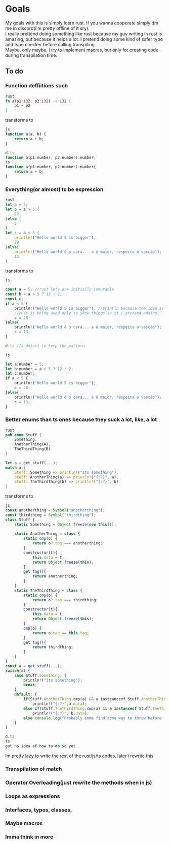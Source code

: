 # Goals

My goals with this is simply learn rust. If you wanna cooperate simply dm me in discord(i'm pretty offline of it sry).
<br>
I really prettend doing something like rust because my guy writing in rust is amazing, but because it helps a lot. I pretend doing some kind of safer type and type checker before calling transpiling.
<br>
Maybe, only maybe, i try to implement macros, but only for creating code during transpilation time.

## To do
### Function deffiitions such
```rust
rust
fn a(p1:i32, p2:i32) -> i32 {
    p1 + p2
}
```
transforms to
```js
js
function a(a, b) {
    return a + b;
}

d.ts
function a(p1:number, p2:number):number;
ts
function a(p1:number, p2:number):number{
    return a + b;
}
```
### Everything(or almost) to be expression
```rs
rust
let a = 5;
let b = a > 5 {
    12
}else {
    2
}
let c = a < 5 {
    println!("Hello world 5 is bigger");
    28
}else{
    println!("Hello world é o cara... a é maior, respeita o vascão");
    13
}
```
transforms to
```js
js

const a = 5; //rust lets are initially immutable
const b = a > 5 ? 12 : 2;
const c;
if a < 5 {
    println!("Hello world 5 is bigger"); //println because the idea is another syntax, not to transform rust to js
    //rust is being used only to show things in it i pretend adding.
    c = 28;
}else{
    println!("Hello world é o cara... a é maior, respeita o vascão");
    c = 13;
}

d.ts //i dojust to keep the pattern

ts

let a:number = 5;
let b:number = a > 5 ? 12 : 2;
let c:number;
if a < 5 {
    println!("Hello world 5 is bigger");
    c = 28;
}else{
    println!("Hello world é o cara... a é maior, respeita o vascão");
    c = 13;
}
```
### Better enums than ts ones because they suck a lot, like, a lot
```rs
rust
pub enum Stuff {
    Something,
    AnotherThing(A),
    TheThirdThing(B)
}

let a = get_stuff(...);
match a {
    Stuff::Something => println!("Its something"),
    Stuff::AnotherThing(a) => println!("{:?}", a),
    Stuff::TheThirdThing(b) => println!("{:?}", b)
}
```
transforms to
```js
js
const anotherthing = Symbol("anotherthing");
const thirdthing = Symbol("thirdthing");
class Stuff {
    static Something = Object.freeze(new this());
    
    static AnotherThing = class {
        static cmp(o) {
            return o?.tag === anotherthing;
        }
        constructor(t){
            this.data = t;
            return Object.freeze(this);
        }
        get tag(){
            return anotherthing;
        }
    }
    static TheThirdThing = class {
        static cmp(o) {
            return o?.tag === thirdthing;
        }
        constructor(t){
            this.data = t;
            return Object.freeze(this);
        }
        cmp(o) {
            return o.tag == this.tag;
        }
        get tag(){
            return thirdthing;
        }
    }
}
const a = get_stuff(...);
switch(a) {
    case Stuff.Something: {
        println!("Its something");
        break;
    }
    default: {
        if(Stuff.AnotherThing.cmp(a) && a insteanceof Stuff.AnotherThing)
            println!("{:?}",a.data);
        else if(Stuff.TheThirdThing.cmp(a) && a instanceof Stuff.TheThirdThing)
            println!("{:?}", b.data);
        else console.log("Probably imma find some way to throw before finish compile if happens to not handle everything");
    }
}

d.ts
ts
got no idea of how to do so yet
```

Im pretty lazy to write the rest of the rust/js/ts codes, later i rewrite this

### Transpilation of match
### Operator Overloading(just rewrite the methods when in js)
### Loops as expressions
### Interfaces, types, classes,
### Maybe macros
### Imma think in more
